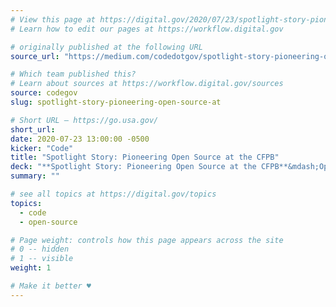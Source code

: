 ```yaml
---
# View this page at https://digital.gov/2020/07/23/spotlight-story-pioneering-open-source-at
# Learn how to edit our pages at https://workflow.digital.gov

# originally published at the following URL
source_url: "https://medium.com/codedotgov/spotlight-story-pioneering-open-source-at-the-cfpb-88222b8074a0"

# Which team published this?
# Learn about sources at https://workflow.digital.gov/sources
source: codegov
slug: spotlight-story-pioneering-open-source-at

# Short URL — https://go.usa.gov/
short_url: 
date: 2020-07-23 13:00:00 -0500
kicker: "Code"
title: "Spotlight Story: Pioneering Open Source at the CFPB"
deck: "**Spotlight Story: Pioneering Open Source at the CFPB**&mdash;Open source software is a fundamental aspect of how the Consumer Financial Protection Bureau has served the public in its short history. In April of 2012, nine months after opening its doors, they released their source code policy, based on the work of the Department of Defense, along with their first two open source projects. Just six days later, they accepted their first pull request. Though a minor change, this was the first documented contribution to a federal government open source codebase by a member of the public."
summary: ""

# see all topics at https://digital.gov/topics
topics: 
  - code
  - open-source

# Page weight: controls how this page appears across the site
# 0 -- hidden
# 1 -- visible
weight: 1

# Make it better ♥
---
```

